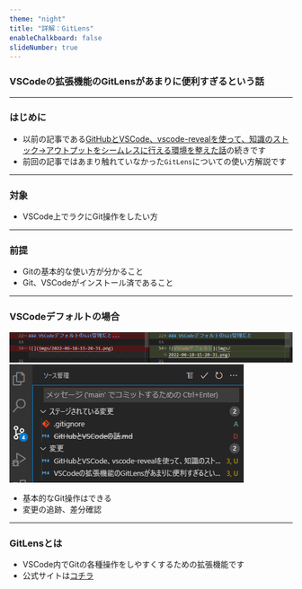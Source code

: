 ```yaml
---
theme: "night"
title: "詳解：GitLens"
enableChalkboard: false
slideNumber: true
---
```


### VSCodeの拡張機能のGitLensがあまりに便利すぎるという話

---

### はじめに

- 以前の記事である[GitHubとVSCode、vscode-revealを使って、知識のストック→アウトプットをシームレスに行える環境を整えた話](https://qiita.com/yoyoyo_pg/items/413729f47854af2e644b)の続きです
- 前回の記事ではあまり触れていなかった`GitLens`についての使い方解説です

---

### 対象

- VSCode上でラクにGit操作をしたい方

---

### 前提

- Gitの基本的な使い方が分かること
- Git、VSCodeがインストール済であること

---

### VSCodeデフォルトの場合

![VSCodeデフォルト](imgs/2022-06-18-15-22-34.png)
![VSCodeデフォルト1](imgs/2022-06-18-15-20-31.png)

- 基本的なGit操作はできる
- 変更の追跡、差分確認

---

### GitLensとは

- VSCode内でGitの各種操作をしやすくするための拡張機能です
- 公式サイトは[コチラ](https://github.com/gitkraken/vscode-gitlens)